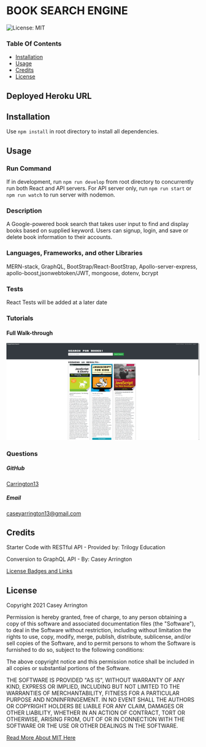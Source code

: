 # BOOK SEARCH ENGINE

![License: MIT](https://img.shields.io/badge/License-MIT-yellow.svg)

### Table Of Contents
* [Installation](#installation)
* [Usage](#usage)
* [Credits](#credits)
* [License](#license)

## Deployed Heroku URL


## Installation
Use `npm install` in root directory to install all dependencies.

## Usage

### Run Command
If in development, run `npm run develop` from root directory to concurrently run both React and API servers.
For API server only, run `npm run start` or `npm run watch` to run server with nodemon.



### Description
A Google-powered book search that takes user input to find and display books based on supplied keyword. Users can signup, login, and save or delete book information to their accounts.

### Languages, Frameworks, and other Libraries
MERN-stack, GraphQL, BootStrap/React-BootStrap, Apollo-server-express, apollo-boost,jsonwebtoken/JWT, mongoose, dotenv, bcrypt

### Tests
React Tests will be added at a later date

### Tutorials

#### Full Walk-through
![screenshot](./assets/images/screenshot.png)

### Questions
##### GitHub
[Carrington13](https://github.com/Carrington13)
##### Email
caseyarrington13@gmail.com


## Credits

Starter Code with RESTful API - Provided by:
Trilogy Education 

Conversion to GraphQL API - By:
Casey Arrington

[License Badges and Links](https://gist.github.com/lukas-h/2a5d00690736b4c3a7ba)

## License
Copyright 2021 Casey Arrington

Permission is hereby granted, free of charge, to any person obtaining a copy of this software and associated documentation files (the "Software"), to deal in the Software without restriction, including without limitation the rights to use, copy, modify, merge, publish, distribute, sublicense, and/or sell copies of the Software, and to permit persons to whom the Software is furnished to do so, subject to the following conditions:

The above copyright notice and this permission notice shall be included in all copies or substantial portions of the Software.

THE SOFTWARE IS PROVIDED "AS IS", WITHOUT WARRANTY OF ANY KIND, EXPRESS OR IMPLIED, INCLUDING BUT NOT LIMITED TO THE WARRANTIES OF MERCHANTABILITY, FITNESS FOR A PARTICULAR PURPOSE AND NONINFRINGEMENT. IN NO EVENT SHALL THE AUTHORS OR COPYRIGHT HOLDERS BE LIABLE FOR ANY CLAIM, DAMAGES OR OTHER LIABILITY, WHETHER IN AN ACTION OF CONTRACT, TORT OR OTHERWISE, ARISING FROM, OUT OF OR IN CONNECTION WITH THE SOFTWARE OR THE USE OR OTHER DEALINGS IN THE SOFTWARE.

[Read More About MIT Here](https://opensource.org/licenses/MIT)
